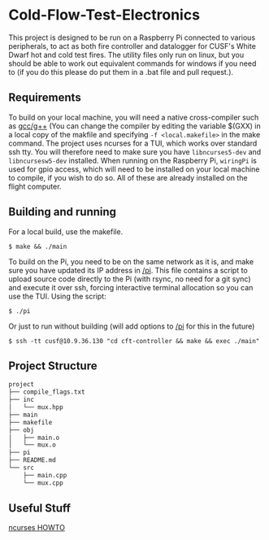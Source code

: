 # Cold-Flow-Test-Electronics
This project is designed to be run on a Raspberry Pi connected to various peripherals, to act as both fire controller and datalogger for CUSF's White Dwarf hot and cold test fires. The utility files only run on linux, but you should be able to work out equivalent commands for windows if you need to (if you do this please do put them in a .bat file and pull request.).

## Requirements
To build on your local machine, you will need a native cross-compiler such as [gcc/g++](https://www.gnu.org/software/gcc/) (You can change the compiler by editing the variable $(GXX) in a local copy of the makfile and specifying `-f <local.makefile>` in the make command. The project uses ncurses for a TUI, which works over standard ssh tty. You will therefore need to make sure you have `libncurses5-dev` and `libncursesw5-dev` installed. When running on the Raspberry Pi, `wiringPi` is used for gpio access, which will need to be installed on your local machine to compile, if you wish to do so. All of these are already installed on the flight computer.

## Building and running
For a local build, use the makefile.
```console
$ make && ./main
```
To build on the Pi, you need to be on the same network as it is, and make sure you have updated its IP address in [/pi](pi). This file contains a script to upload source code directly to the Pi (with rsync, no need for a git sync) and execute it over ssh, forcing interactive terminal allocation so you can use the TUI. Using the script:
```console
$ ./pi
```
Or just to run without building (will add options to [/pi](pi) for this in the future)
```console
$ ssh -tt cusf@10.9.36.130 "cd cft-controller && make && exec ./main"
```

## Project Structure
```markdown
project
├── compile_flags.txt
├── inc
│   └── mux.hpp
├── main
├── makefile
├── obj
│   ├── main.o
│   └── mux.o
├── pi
├── README.md
└── src
    ├── main.cpp
    └── mux.cpp
```

## Useful Stuff
[ncurses HOWTO](https://tldp.org/HOWTO/NCURSES-Programming-HOWTO/)
